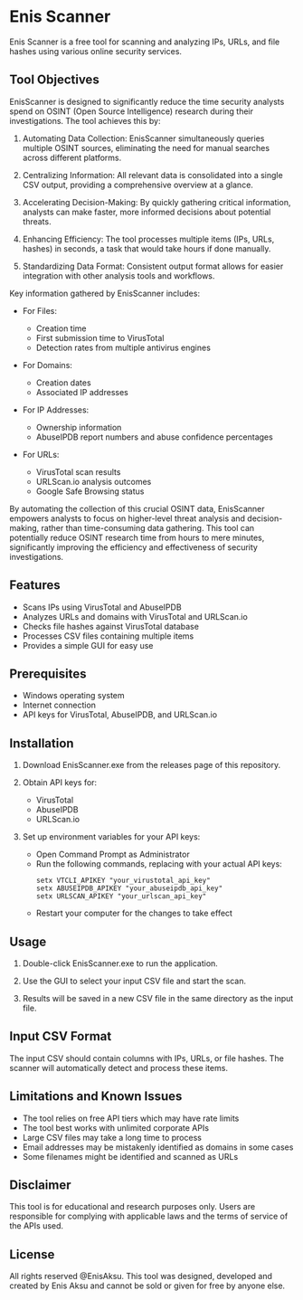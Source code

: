 # Enis Scanner
Enis Scanner is a free tool for scanning and analyzing IPs, URLs, and file hashes using various online security services. 

## Tool Objectives

EnisScanner is designed to significantly reduce the time security analysts spend on OSINT (Open Source Intelligence) research during their investigations. The tool achieves this by:

1. Automating Data Collection: EnisScanner simultaneously queries multiple OSINT sources, eliminating the need for manual searches across different platforms.

2. Centralizing Information: All relevant data is consolidated into a single CSV output, providing a comprehensive overview at a glance.

3. Accelerating Decision-Making: By quickly gathering critical information, analysts can make faster, more informed decisions about potential threats.

4. Enhancing Efficiency: The tool processes multiple items (IPs, URLs, hashes) in seconds, a task that would take hours if done manually.

5. Standardizing Data Format: Consistent output format allows for easier integration with other analysis tools and workflows.

Key information gathered by EnisScanner includes:

- For Files:
  * Creation time
  * First submission time to VirusTotal
  * Detection rates from multiple antivirus engines

- For Domains:
  * Creation dates
  * Associated IP addresses

- For IP Addresses:
  * Ownership information
  * AbuseIPDB report numbers and abuse confidence percentages

- For URLs:
  * VirusTotal scan results
  * URLScan.io analysis outcomes
  * Google Safe Browsing status

By automating the collection of this crucial OSINT data, EnisScanner empowers analysts to focus on higher-level threat analysis and decision-making, rather than time-consuming data gathering. This tool can potentially reduce OSINT research time from hours to mere minutes, significantly improving the efficiency and effectiveness of security investigations.

## Features
- Scans IPs using VirusTotal and AbuseIPDB
- Analyzes URLs and domains with VirusTotal and URLScan.io
- Checks file hashes against VirusTotal database
- Processes CSV files containing multiple items
- Provides a simple GUI for easy use

## Prerequisites
- Windows operating system
- Internet connection
- API keys for VirusTotal, AbuseIPDB, and URLScan.io

## Installation
1. Download EnisScanner.exe from the releases page of this repository.

2. Obtain API keys for:
   - VirusTotal
   - AbuseIPDB
   - URLScan.io

3. Set up environment variables for your API keys:
   - Open Command Prompt as Administrator
   - Run the following commands, replacing with your actual API keys:
     ```
     setx VTCLI_APIKEY "your_virustotal_api_key"
     setx ABUSEIPDB_APIKEY "your_abuseipdb_api_key"
     setx URLSCAN_APIKEY "your_urlscan_api_key"
     ```
   - Restart your computer for the changes to take effect

## Usage
1. Double-click EnisScanner.exe to run the application.

2. Use the GUI to select your input CSV file and start the scan.

3. Results will be saved in a new CSV file in the same directory as the input file.

## Input CSV Format
The input CSV should contain columns with IPs, URLs, or file hashes. The scanner will automatically detect and process these items.

## Limitations and Known Issues
- The tool relies on free API tiers which may have rate limits
- The tool best works with unlimited corporate APIs
- Large CSV files may take a long time to process
- Email addresses may be mistakenly identified as domains in some cases
- Some filenames might be identified and scanned as URLs

## Disclaimer
This tool is for educational and research purposes only. Users are responsible for complying with applicable laws and the terms of service of the APIs used.

## License
All rights reserved @EnisAksu. This tool was designed, developed and created by Enis Aksu and cannot be sold or given for free by anyone else.
